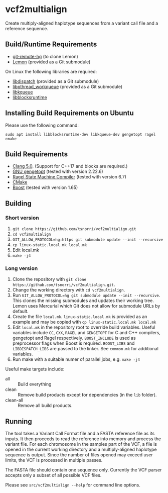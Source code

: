 # vcf2multialign

Create multiply-aligned haplotype sequences from a variant call file and a reference sequence.

## Build/Runtime Requirements

- [git-remote-hg](https://github.com/felipec/git-remote-hg) (to clone Lemon)
- [Lemon](http://lemon.cs.elte.hu/trac/lemon) (provided as a Git submodule)

On Linux the following libraries are required:

- [libdispatch](http://nickhutchinson.me/libdispatch/) (provided as a Git submodule)
- [libpthread_workqueue](https://github.com/mheily/libpwq) (provided as a Git submodule)
- [libkqueue](https://github.com/mheily/libkqueue)
- [libblocksruntime](https://github.com/mheily/blocks-runtime)


## Installing Build Requirements on Ubuntu

Please use the following command:

    sudo apt install libblocksruntime-dev libkqueue-dev gengetopt ragel cmake

## Build Requirements

- [Clang 5.0](http://clang.llvm.org/). (Support for C++17 and blocks are required.)
- [GNU gengetopt](https://www.gnu.org/software/gengetopt/gengetopt.html) (tested with version 2.22.6)
- [Ragel State Machine Compiler](http://www.colm.net/open-source/ragel/) (tested with version 6.7)
- [CMake](http://cmake.org)
- [Boost](http://www.boost.org) (tested with version 1.65)

## Building

### Short version

1. `git clone https://github.com/tsnorri/vcf2multialign.git`
2. `cd vcf2multialign`
3. `GIT_ALLOW_PROTOCOL=hg:https git submodule update --init --recursive`
4. `cp linux-static.local.mk local.mk`
5. Edit local.mk
6. `make -j4`

### Long version

1. Clone the repository with `git clone https://github.com/tsnorri/vcf2multialign.git`.
2. Change the working directory with `cd vcf2multialign`.
3. Run `GIT_ALLOW_PROTOCOL=hg git submodule update --init --recursive`. This clones the missing submodules and updates their working tree. Lemon uses Mercurial which Git does not allow for submodule URLs by default.
4. Create the file `local.mk`. `linux-static.local.mk` is provided as an example and may be copied with `cp linux-static.local.mk local.mk`
5. Edit `local.mk` in the repository root to override build variables. Useful variables include `CC`, `CXX`, `RAGEL` and `GENGETOPT` for C and C++ compilers, gengetopt and Ragel respectively. `BOOST_INCLUDE` is used as preprocessor flags when Boost is required. `BOOST_LIBS` and `LIBDISPATCH_LIBS` are passed to the linker. See `common.mk` for additional variables.
6. Run make with a suitable numer of parallel jobs, e.g. `make -j4`

Useful make targets include:

<dl>
	<dt>all</dt>
	<dd>Build everything</dd>
	<dt>clean</dt>
	<dd>Remove build products except for dependencies (in the <code>lib</code> folder).</dd>
	<dt>clean-all</dt>
	<dd>Remove all build products.</dd>
</dl>


## Running

The tool takes a Variant Call Format file and a FASTA reference file as its inputs. It then proceeds to read the reference into memory and process the variant file. For each chromosome in the samples part of the VCF, a file is opened in the current working directory and a multiply-aligned haplotype sequence is output. Since the number of files opened may exceed user limits, the VCF is processed in multiple passes.

The FASTA file should contain one sequence only. Currently the VCF parser accepts only a subset of all possible VCF files.

Please see `src/vcf2multialign --help` for command line options.
